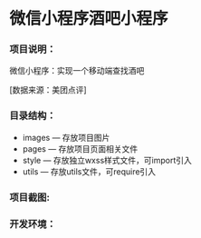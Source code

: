 # 微信小程序酒吧小程序
### 项目说明：
微信小程序：实现一个移动端查找酒吧  

[数据来源：美团点评]

### 目录结构：
- images — 存放项目图片
- pages — 存放项目页面相关文件
- style — 存放独立wxss样式文件，可import引入
- utils — 存放utils文件，可require引入

### 项目截图:

   


### 开发环境：